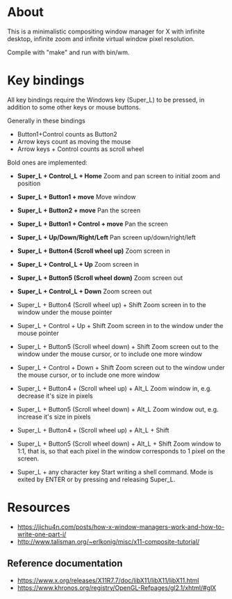 # About

This is a minimalistic compositing window manager for X with infinite
desktop, infinite zoom and infinite virtual window pixel resolution.

Compile with "make" and run with bin/wm.

# Key bindings

All key bindings require the Windows key (Super_L) to be pressed, in
addition to some other keys or mouse buttons.

Generally in these bindings

* Button1+Control counts as Button2
* Arrow keys count as moving the mouse
* Arrow keys + Control counts as scroll wheel

Bold ones are implemented:

* **Super_L + Control_L + Home**
  Zoom and pan screen to initial zoom and position

* **Super_L + Button1 + move**
  Move window

* **Super_L + Button2 + move**
  Pan the screen

* **Super_L + Button1 + Control + move**
  Pan the screen

* **Super_L + Up/Down/Right/Left**
  Pan screen up/down/right/left

* **Super_L + Button4 (Scroll wheel up)**
  Zoom screen in

* **Super_L + Control_L + Up**
  Zoom screen in

* **Super_L + Button5 (Scroll wheel down)**
  Zoom screen out

* **Super_L + Control_L + Down**
  Zoom screen out

* Super_L + Button4 (Scroll wheel up) + Shift
  Zoom screen in to the window under the mouse pointer

* Super_L + Control + Up + Shift
  Zoom screen in to the window under the mouse pointer

* Super_L + Button5 (Scroll wheel down) + Shift
  Zoom screen out to the window under the mouse cursor, or to include
  one more window

* Super_L + Control + Down + Shift
  Zoom screen out to the window under the mouse cursor, or to include
  one more window

* Super_L + Button4 +  (Scroll wheel up) + Alt_L
  Zoom window in, e.g. decrease it's size in pixels

* Super_L + Button5 (Scroll wheel down) + Alt_L
  Zoom window out, e.g. increase it's size in pixels
  
* Super_L + Button4 +  (Scroll wheel up) + Alt_L + Shift
* Super_L + Button5 (Scroll wheel down) + Alt_L + Shift
  Zoom window to 1:1, that is, so that each pixel in the window
  corresponds to 1 pixel on the screen.

* Super_L + any character key
  Start writing a shell command. Mode is exited by ENTER or by
  pressing and releasing Super_L.
  
# Resources

* https://jichu4n.com/posts/how-x-window-managers-work-and-how-to-write-one-part-i/
* http://www.talisman.org/~erlkonig/misc/x11-composite-tutorial/

## Reference documentation
* https://www.x.org/releases/X11R7.7/doc/libX11/libX11/libX11.html
* https://www.khronos.org/registry/OpenGL-Refpages/gl2.1/xhtml/#glX
